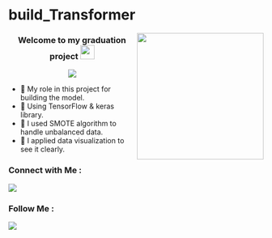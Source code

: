 # build_Transformer

<img width="250" align="right" src="[https://www.odinschool.com/hubfs/Imported_Blog_Media/giphy-Aug-30-2021-08-36-20-58-AM.gif](https://www.odinschool.com/hubfs/Imported_Blog_Media/giphy-Aug-30-2021-08-36-20-58-AM.gif)">

<h3 align="center">
  Welcome to my graduation project
  <img src="https://cdn-icons-png.flaticon.com/512/1754/1754210.png" width="28">
</h3>

<!-- Typing SVG by DenverCoder1 - https://github.com/DenverCoder1/readme-typing-svg -->
<p align="center">
  <a href="https://github.com/DenverCoder1/readme-typing-svg"><img src="https://readme-typing-svg.herokuapp.com/?lines=%20Alzheimer%20Detection%20;%20Building%20the%20model&font=Fira%20Code&center=true&width=440&height=45&color=ecb306&vCenter=true&size=22"></a>
</p> 

- 🧠 My role in this project for building the model.
- 🧠 Using TensorFlow & keras library.
- 🧠 I used SMOTE algorithm to handle unbalanced data.
- 🧠 I applied data visualization to see it clearly.
  
### Connect with Me :

<a href="https://www.linkedin.com/in/omarmaher0" target="_blank"><img src="https://img.shields.io/badge/-Omar%20Maher-0077B5?style=for-the-badge&logo=Linkedin&logoColor=white"/></a>

### Follow Me :

<a href="https://www.youtube.com/@brefat" target="_blank"><img src="https://img.shields.io/badge/-Omar%20Maher-0077B5?style=for-the-badge&logo=youtube&logoColor=white"/></a>


